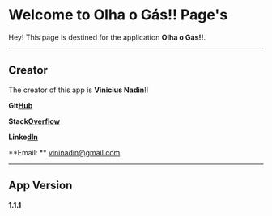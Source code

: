 Welcome to Olha o Gás!! Page's
===================


Hey! This page is destined for the application **Olha o Gás!!**. 

----------


Creator
-------------

The creator of this app is **Vinicius Nadin**!!

**Git[Hub](https://github.com/Viniciato)**

**Stack[Overflow](http://stackoverflow.com/users/7440908/v-nadin)**

**Linke[dIn](https://www.linkedin.com/in/viniciato/)**

**Email: ** vininadin@gmail.com

----------


App Version
------------------

**1.1.1**

